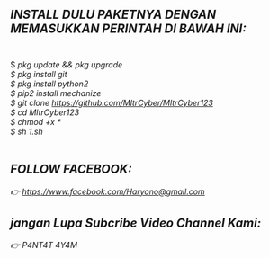 ## <i> INSTALL DULU PAKETNYA DENGAN MEMASUKKAN PERINTAH DI BAWAH INI:</i><br><br>
$ <i> pkg update && pkg upgrade<i/><br>
$ <i> pkg install git<i/><br>
$ <i> pkg install python2<i/><br>
$ <i> pip2 install mechanize<i/><br>
$ <i> git clone https://github.com/MltrCyber/MltrCyber123<i/><br>
$ <i> cd MltrCyber123<i/><br>
$ <i> chmod +x *<i/><br>
$ <i> sh 1.sh<i/><br><br>

## <i>FOLLOW FACEBOOK:<i/><br>
<i> 👉 https://www.facebook.com/Haryono@gmail.com<i/><br>
## <i>jangan Lupa Subcribe Video Channel Kami:<i/><br>
<i> 👉 P4NT4T 4Y4M<i/><br>

